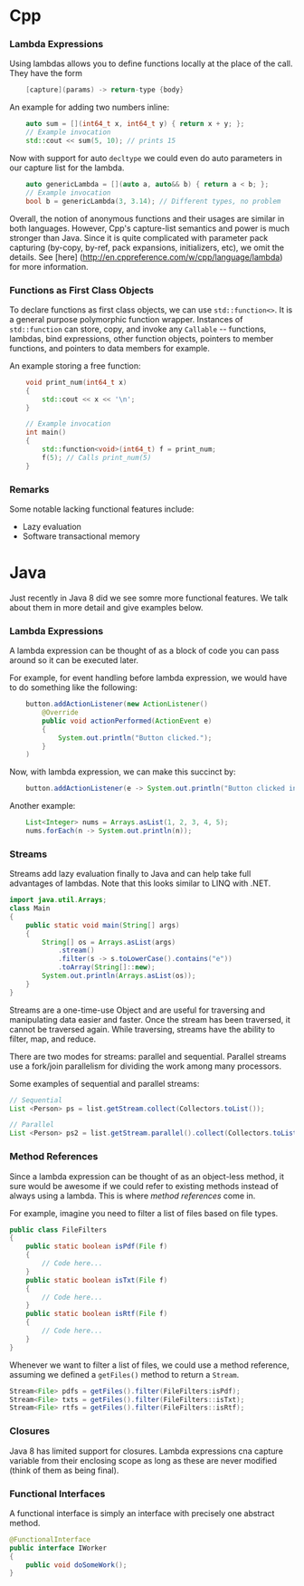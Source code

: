 # Cpp
### Lambda Expressions
Using lambdas allows you to define functions locally at the place of the call. They have the form
``` cpp
    [capture](params) -> return-type {body}
```
An example for adding two numbers inline:
```cpp
    auto sum = [](int64_t x, int64_t y) { return x + y; };
    // Example invocation
    std::cout << sum(5, 10); // prints 15
```
Now with support for auto `decltype` we could even do auto parameters in our capture list for the lambda.
```cpp
    auto genericLambda = [](auto a, auto&& b) { return a < b; };
    // Example invocation
    bool b = genericLambda(3, 3.14); // Different types, no problem
```

Overall, the notion of anonymous functions and their usages are similar in both languages. However, Cpp's capture-list semantics and power is much stronger than Java. Since it is quite complicated with parameter pack capturing (by-copy, by-ref, pack expansions, initializers, etc), we omit the details. See [here] (http://en.cppreference.com/w/cpp/language/lambda) for more information.

### Functions as First Class Objects
To declare functions as first class objects, we can use `std::function<>`. It is a general purpose polymorphic function wrapper. Instances of `std::function` can store, copy, and invoke any `Callable` -- functions, lambdas, bind expressions, other function objects, pointers to member functions, and pointers to data members for example. 

An example storing a free function:
```cpp
    void print_num(int64_t x)
    {
        std::cout << x << '\n';
    }

    // Example invocation
    int main()
    {
        std::function<void>(int64_t) f = print_num;
        f(5); // Calls print_num(5)
    }
```

### Remarks
Some notable lacking functional features include:
* Lazy evaluation
* Software transactional memory

# Java
Just recently in Java 8 did we see somre more functional features. We talk about them in more detail and give examples below.

### Lambda Expressions
A lambda expression can be thought of as a block of code you can pass around so it can be executed later.

For example, for event handling before lambda expression, we would have to do something like the following:
```java
    button.addActionListener(new ActionListener()
        @Override
        public void actionPerformed(ActionEvent e)
        {
            System.out.println("Button clicked.");
        }
    )
```

Now, with lambda expression, we can make this succinct by:

```java
    button.addActionListener(e -> System.out.println("Button clicked in lambda."));
```

Another example:
```java
    List<Integer> nums = Arrays.asList(1, 2, 3, 4, 5);
    nums.forEach(n -> System.out.println(n));
```

### Streams
Streams add lazy evaluation finally to Java and can help take full advantages of lambdas. Note that this looks similar to LINQ with .NET. 
```java
import java.util.Arrays;
class Main
{
    public static void main(String[] args)
    {
        String[] os = Arrays.asList(args)
            .stream()
            .filter(s -> s.toLowerCase().contains("e"))
            .toArray(String[]::new);
        System.out.println(Arrays.asList(os));
    }
}
```

Streams are a one-time-use Object and are useful for traversing and manipulating data easier and faster. Once the stream has been traversed, it cannot be traversed again. While traversing, streams have the ability to filter, map, and reduce. 

There are two modes for streams: parallel and sequential. Parallel streams use a fork/join parallelism for dividing the work among many processors.

Some examples of sequential and parallel streams:
```java
// Sequential
List <Person> ps = list.getStream.collect(Collectors.toList());

// Parallel
List <Person> ps2 = list.getStream.parallel().collect(Collectors.toList());
```

### Method References
Since a lambda expression can be thought of as an object-less method, it sure would be awesome if we could refer to existing methods instead of always using a lambda. This is where *method references* come in.

For example, imagine you need to filter a list of files based on file types. 
```java
public class FileFilters
{
    public static boolean isPdf(File f)
    {
        // Code here...
    }
    public static boolean isTxt(File f)
    {
        // Code here...
    }
    public static boolean isRtf(File f)
    {
        // Code here...
    }
}
```
Whenever we want to filter a list of files, we could use a method reference, assuming we defined a `getFiles()` method to return a `Stream`.

```java
Stream<File> pdfs = getFiles().filter(FileFilters:isPdf);
Stream<File> txts = getFiles().filter(FileFilters::isTxt);
Stream<File> rtfs = getFiles().filter(FileFilters::isRtf);
```

### Closures
Java 8 has limited support for closures. Lambda expressions cna capture variable from their enclosing scope as long as these are never modified (think of them as being final).

### Functional Interfaces
A functional interface is simply an interface with precisely one abstract method. 
```java
@FunctionalInterface
public interface IWorker
{
    public void doSomeWork();
}
```
